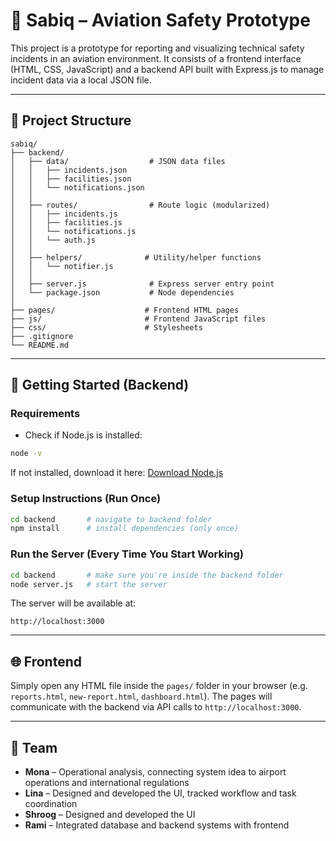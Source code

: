 # 🛫 Sabiq – Aviation Safety Prototype

This project is a prototype for reporting and visualizing technical safety incidents in an aviation environment. It consists of a frontend interface (HTML, CSS, JavaScript) and a backend API built with Express.js to manage incident data via a local JSON file.

---

## 📁 Project Structure

```
sabiq/
├── backend/
│   ├── data/                  # JSON data files
│   │   ├── incidents.json
│   │   ├── facilities.json
│   │   └── notifications.json
│   │
│   ├── routes/                # Route logic (modularized)
│   │   ├── incidents.js
│   │   ├── facilities.js
│   │   └── notifications.js
│   │   └── auth.js
│   │
│   ├── helpers/              # Utility/helper functions
│   │   └── notifier.js
│   │
│   ├── server.js              # Express server entry point
│   └── package.json           # Node dependencies
│
├── pages/                    # Frontend HTML pages
├── js/                       # Frontend JavaScript files
├── css/                      # Stylesheets
├── .gitignore
└── README.md
```

---

## 🚀 Getting Started (Backend)

### Requirements
- Check if Node.js is installed:
```bash
node -v
```
If not installed, download it here: [Download Node.js](https://nodejs.org/)

### Setup Instructions (Run Once)
```bash
cd backend       # navigate to backend folder
npm install      # install dependencies (only once)
```

### Run the Server (Every Time You Start Working)
```bash
cd backend       # make sure you're inside the backend folder
node server.js   # start the server
```

The server will be available at:
```
http://localhost:3000
```

---

## 🌐 Frontend

Simply open any HTML file inside the `pages/` folder in your browser (e.g. `reports.html`, `new-report.html`, `dashboard.html`). The pages will communicate with the backend via API calls to `http://localhost:3000`.

---

## 👥 Team

- **Mona** – Operational analysis, connecting system idea to airport operations and international regulations
- **Lina** – Designed and developed the UI, tracked workflow and task coordination
- **Shroog** – Designed and developed the UI
- **Rami** – Integrated database and backend systems with frontend
